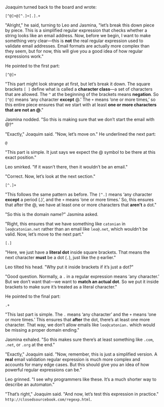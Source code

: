Joaquim turned back to the board and wrote:  

```
[^@]+@[^.]+[.].+
```

"Alright," he said, turning to Leo and Jasmina, "let’s break this down piece by piece. This is a simplified regular expression that checks whether a string looks like an email address. Now, before we begin, I want to make something very clear—this is **not** the real regular expression used to validate email addresses. Email formats are actually more complex than they seem, but for now, this will give you a good idea of how regular expressions work."  

He pointed to the first part:  

```
[^@]+
```

"This part might look strange at first, but let’s break it down. The square brackets `[ ]` define what is called a **character class**—a set of characters that are allowed. The `^` at the beginning of the brackets means **negation**. So `[^@]` means ‘any character **except** @.’ The `+` means ‘one or more times,’ so this entire piece ensures that we start with at least **one or more characters that are not an @**."

Jasmina nodded. "So this is making sure that we don’t start the email with @?"

"Exactly," Joaquim said. "Now, let’s move on." He underlined the next part:

```
@
```

"This part is simple. It just says we expect the @ symbol to be there at this exact position."

Leo smirked. "If it wasn’t there, then it wouldn’t be an email."

"Correct. Now, let’s look at the next section."

```
[^.]+
```

"This follows the same pattern as before. The `[^.]` means ‘any character **except** a period (.)’, and the `+` means ‘one or more times.’ So, this ensures that after the @, we have at least one or more characters that **aren’t** a dot."

"So this is the domain name?" Jasmina asked.

"Right, this ensures that we have something like `catonian` in `leo@catonian.net` rather than an email like `leo@.net`, which wouldn’t be valid. Now, let’s move to the next part."

```
[.]
```

"Here, we just have a **literal dot** inside square brackets. That means the next character **must** be a dot (`.`), just like the `@` earlier."

Leo tilted his head. "Why put it inside brackets if it’s just a dot?"

"Good question. Normally, a `.` in a regular expression means ‘any character.’ But we don’t want that—we want to **match an actual dot**. So we put it inside brackets to make sure it’s treated as a literal character."

He pointed to the final part:

```
.+
```

"This last part is simple. The `.` means ‘any character’ and the `+` means ‘one or more times.’ This ensures that **after** the dot, there’s at least one more character. That way, we don’t allow emails like `leo@catonian.` which would be missing a proper domain ending."

Jasmina exhaled. "So this makes sure there’s at least something like `.com`, `.net`, or `.org` at the end."

"Exactly," Joaquim said. "Now, remember, this is just a simplified version. A **real** email validation regular expression is much more complex and accounts for many edge cases. But this should give you an idea of how powerful regular expressions can be."

Leo grinned. "I see why programmers like these. It’s a much shorter way to describe an automaton."

"That’s right," Joaquim said. "And now, let’s test this expression in practice."
`http://closedsourcebook.com/regexp.html`.

